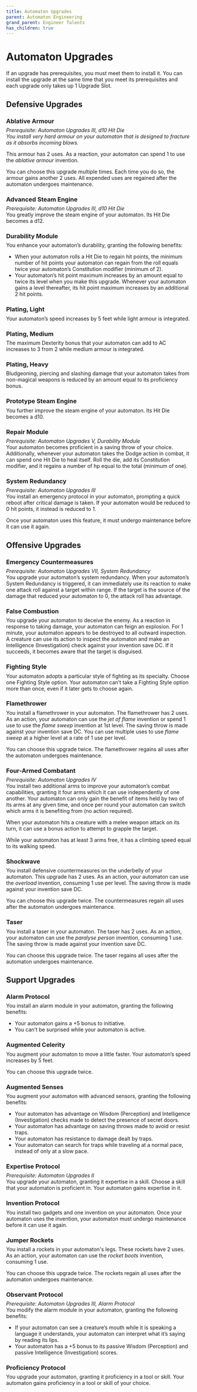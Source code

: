 ```yaml
---
title: Automaton Upgrades
parent: Automaton Engineering
grand_parent: Engineer Talents
has_children: true
---
```


# Automaton Upgrades
If an upgrade has prerequisites, you must meet them to install it. You can install the upgrade at the same time that you meet its prerequisites and each upgrade only takes up 1 Upgrade Slot.

## Defensive Upgrades

### Ablative Armour

<div style="margin-top:-10px;"></div>

*Prerequisite: Automaton Upgrades III, d10 Hit Die*<br>
*You install very hard armour on your automaton that is designed to fracture as it absorbs incoming blows.* 

This armour has 2 uses. As a reaction, your automaton can spend 1 to use the *ablative armour* invention.

You can choose this upgrade multiple times. Each time you do so, the armour gains another 2 uses. All expended uses are regained after the automaton undergoes maintenance.

### Advanced Steam Engine

<div style="margin-top:-10px;"></div>

*Prerequisite: Automaton Upgrades III, d10 Hit Die*<br>
You greatly improve the steam engine of your automaton. Its Hit Die becomes a d12.

### Durability Module

<div style="margin-top:-10px;"></div>

You enhance your automaton’s durability, granting the following benefits:

* When your automaton rolls a Hit Die to regain hit points, the minimum number of hit points your automaton can regain from the roll equals twice your automaton’s Constitution modifier (minimum of 2).
* Your automaton’s hit point maximum increases by an amount equal to twice its level when you make this upgrade. Whenever your automaton gains a level thereafter, its hit point maximum increases by an additional 2 hit points.

### Plating, Light

<div style="margin-top:-10px;"></div>

Your automaton’s speed increases by 5 feet while light armour is integrated.

### Plating, Medium

<div style="margin-top:-10px;"></div>

The maximum Dexterity bonus that your automaton can add to AC increases to 3 from 2 while medium armour is integrated.

### Plating, Heavy

<div style="margin-top:-10px;"></div>

Bludgeoning, piercing and slashing damage that your automaton takes from non-magical weapons is reduced by an amount equal to its proficiency bonus.

### Prototype Steam Engine

<div style="margin-top:-10px;"></div>

You further improve the steam engine of your automaton. Its Hit Die becomes a d10.

### Repair Module

<div style="margin-top:-10px;"></div>

*Prerequisite: Automaton Upgrades V, Durability Module*<br>
Your automaton becomes proficient in a saving throw of your choice. Additionally, whenever your automaton takes the Dodge action in combat, it can spend one Hit Die to heal itself. Roll the die, add its Constitution modifier, and it regains a number of hp equal to the total (minimum of one).

### System Redundancy

<div style="margin-top:-10px;"></div>

*Prerequisite: Automaton Upgrades III*<br>
You install an emergency protocol in your automaton, prompting a quick reboot after critical damage is taken. If your automaton would be reduced to 0 hit points, it instead is reduced to 1.

Once your automaton uses this feature, it must undergo maintenance before it can use it again.

## Offensive Upgrades

### Emergency Countermeasures

<div style="margin-top:-10px;"></div>

*Prerequisite: Automaton Upgrades VII, System Redundancy*<br>
You upgrade your automaton’s system redundancy. When your automaton’s System Redundancy is triggered, it can immediately use its reaction to make one attack roll against a target within range. If the target is the source of the damage that reduced your automaton to 0, the attack roll has advantage.

### False Combustion

<div style="margin-top:-10px;"></div>

You upgrade your automaton to deceive the enemy. As a reaction in response to taking damage, your automaton can feign an explosion. For 1 minute, your automaton appears to be destroyed to all outward inspection. A creature can use its action to inspect the automaton and make an Intelligence (Investigation) check against your invention save DC. If it succeeds, it becomes aware that the target is disguised.

### Fighting Style

<div style="margin-top:-10px;"></div>

Your automaton adopts a particular style of fighting as its specialty. Choose one Fighting Style option. Your automaton can’t take a Fighting Style option more than once, even if it later gets to choose again.

### Flamethrower

<div style="margin-top:-10px;"></div>

You install a flamethrower in your automaton. The flamethrower has 2 uses. As an action, your automaton can use the *jet of flame* invention or spend 1 use to use the *flame sweep* invention at 1st level. The saving throw is made against your invention save DC. You can use multiple uses to use *flame sweep* at a higher level at a rate of 1 use per level.

You can choose this upgrade twice. The flamethrower regains all uses after the automaton undergoes maintenance.

### Four-Armed Combatant

<div style="margin-top:-10px;"></div>

*Prerequisite: Automaton Upgrades IV*<br>
You install two additional arms to improve your automaton’s combat capabilities, granting it four arms which it can use independently of one another. Your automaton can only gain the benefit of items held by two of its arms at any given time, and once per round your automaton can switch which arms it is benefiting from (no action required).

When your automaton hits a creature with a melee weapon attack on its turn, it can use a bonus action to attempt to grapple the target.

While your automaton has at least 3 arms free, it has a climbing speed equal to its walking speed.

### Shockwave

<div style="margin-top:-10px;"></div>

You install defensive countermeasures on the underbelly of your automaton. This upgrade has 2 uses. As an action, your automaton can use the *overload* invention, consuming 1 use per level. The saving throw is made against your invention save DC.

You can choose this upgrade twice. The countermeasures regain all uses after the automaton undergoes maintenance.

### Taser

<div style="margin-top:-10px;"></div>

You install a taser in your automaton. The taser has 2 uses. As an action, your automaton can use the *paralyse person* invention, consuming 1 use. The saving throw is made against your invention save DC.

You can choose this upgrade twice. The taser regains all uses after the automaton undergoes maintenance.

## Support Upgrades

### Alarm Protocol

<div style="margin-top:-10px;"></div>

You install an alarm module in your automaton, granting the following benefits:

* Your automaton gains a +5 bonus to initiative.
* You can’t be surprised while your automaton is active.

### Augmented Celerity

<div style="margin-top:-10px;"></div>

You augment your automaton to move a little faster. Your automaton’s speed increases by 5 feet.

You can choose this upgrade twice.

### Augmented Senses

<div style="margin-top:-10px;"></div>

You augment your automaton with advanced sensors, granting the following benefits:

* Your automaton has advantage on Wisdom (Perception) and Intelligence (Investigation) checks made to detect the presence of secret doors.
* Your automaton has advantage on saving throws made to avoid or resist traps.
* Your automaton has resistance to damage dealt by traps.
* Your automaton can search for traps while traveling at a normal pace, instead of only at a slow pace.

### Expertise Protocol

<div style="margin-top:-10px;"></div>

*Prerequisite: Automaton Upgrades II*<br>
You upgrade your automaton, granting it expertise in a skill. Choose a skill that your automaton is proficient in. Your automaton gains expertise in it.

### Invention Protocol

<div style="margin-top:-10px;"></div>

You install two gadgets and one invention on your automaton. Once your automaton uses the invention, your automaton must undergo maintenance before it can use it again.

### Jumper Rockets

<div style="margin-top:-10px;"></div>

You install a rockets in your automaton's legs. These rockets have 2 uses. As an action, your automaton can use the *rocket boots* invention, consuming 1 use.

You can choose this upgrade twice. The rockets regain all uses after the automaton undergoes maintenance.

### Observant Protocol

<div style="margin-top:-10px;"></div>

*Prerequisite: Automaton Upgrades III, Alarm Protocol*<br>
You modify the alarm module in your automaton, granting the following benefits:

* If your automaton can see a creature’s mouth while it is speaking a language it understands, your automaton can interpret what it’s saying by reading its lips.
* Your automaton has a +5 bonus to its passive Wisdom (Perception) and passive Intelligence (Investigation) scores.

### Proficiency Protocol

<div style="margin-top:-10px;"></div>

You upgrade your automaton, granting it proficiency in a tool or skill. Your automaton gains proficiency in a tool or skill of your choice.
